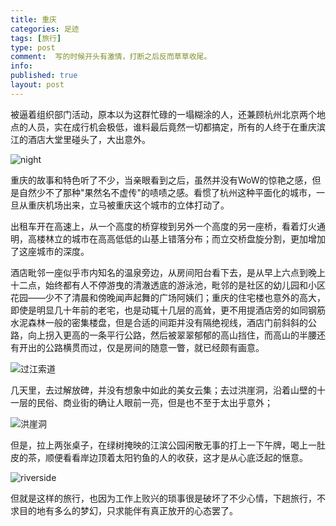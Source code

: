 ```yaml
---
title: 重庆
categories: 足迹
tags: [旅行]
type: post
comment:  写的时候开头有激情，打断之后反而草草收尾。
info:
published: true
layout: post
---
```



被逼着组织部门活动，原本以为这群忙碌的一塌糊涂的人，还兼顾杭州北京两个地点的人员，实在成行机会极低，谁料最后竟然一切都搞定，所有的人终于在重庆滨江的酒店大堂里碰头了，大出意外。

![night](http://i340.photobucket.com/albums/o350/claudxiao/2014-11-290952321_zpsd72cafe1.jpg)


重庆的故事和特色听了不少，当亲眼看到之后，虽然并没有WoW的惊艳之感，但是自然少不了那种"果然名不虚传"的啧啧之感。看惯了杭州这种平面化的城市，一旦从重庆机场出来，立马被重庆这个城市的立体打动了。

出租车开在高速上，从一个高度的桥穿梭到另外一个高度的另一座桥，看着灯火通明，高楼林立的城市在高高低低的山基上错落分布；而立交桥盘旋分割，更加增加了这座城市的深度。

酒店毗邻一座似乎市内知名的温泉旁边，从房间阳台看下去，是从早上六点到晚上十二点，始终都有人不停游曳的清澈透底的游泳池，毗邻的是社区的幼儿园和小区花园——少不了清晨和傍晚闻声起舞的广场阿姨们；重庆的住宅楼也意外的高大，即使是明显几十年前的老宅，也是动辄十几层的高耸，更不用提酒店旁的如同钢筋水泥森林一般的密集楼盘，但是合适的间距并没有隔绝视线，酒店门前斜斜的公路，向上拐入更高的一条平行公路，然后被翠翠郁郁的高山挡住，而高山的半腰还有开出的公路横贯而过，仅是房间的随意一瞥，就已经颇有画意。

![过江索道](http://i340.photobucket.com/albums/o350/claudxiao/2014-11-270430021_zpsefe51748.jpg)


几天里，去过解放碑，并没有想象中如此的美女云集；去过洪崖洞，沿着山壁的十一层的民俗、商业街的确让人眼前一亮，但是也不至于太出乎意外；

![洪崖洞](http://i340.photobucket.com/albums/o350/claudxiao/2014-11-280602451_zpsb238e5d1.jpg)

但是，拉上两张桌子，在绿树掩映的江滨公园闲散无事的打上一下午牌，喝上一肚皮的茶，顺便看看岸边顶着太阳钓鱼的人的收获，这才是从心底泛起的惬意。

![riverside](http://i340.photobucket.com/albums/o350/claudxiao/2014-11-270309182_zpsbed8016d.jpg)

但就是这样的旅行，也因为工作上败兴的琐事很是破坏了不少心情，下趟旅行，不求目的地有多么的梦幻，只求能伴有真正放开的心态罢了。
